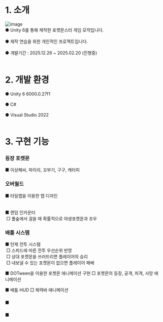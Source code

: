 # 1. 소개
![image](https://github.com/user-attachments/assets/dd0add6d-7e30-402a-9a05-5dd606a2856a)<br/>
● Unity 6를 통해 제작한 포켓몬스터 게임 모작입니다.<br/><br/>
● 제작 연습을 위한 개인적인 프로젝트입니다.<br/><br/>
● 개발기간 : 2025.12.26 ~ 2025.02.20 (진행중)<br/><br/>

# 2. 개발 환경
● Unity 6 6000.0.27f1<br/><br/>
● C#<br/><br/>
● Visual Studio 2022<br/><br/>

# 3. 구현 기능
### 등장 포켓몬
 ■ 이상해씨, 파이리, 꼬부기, 구구, 캐터피
 
### 오버월드
 ■ 타일맵을 이용한 맵 디자인<br/><br/>    
 ■ 랜덤 인카운터<br/>
 &nbsp;□ 풀숲에서 걸을 때 확률적으로 야생포켓몬과 조우
 
### 배틀 시스템
 ■ 턴제 전투 시스템  
 &nbsp;□ 스피드에 따른 전투 우선순위 반영  
 &nbsp;□ 상대 포켓몬을 쓰러뜨리면 플레이어의 승리  
 &nbsp;□ 내보낼 수 있는 포켓몬이 없으면 플레이어 패배  
  
 ■ DOTween을 이용한 포켓몬 애니메이션 구현
   □ 포켓몬의 등장, 공격, 피격, 사망 애니메이션  
  
 ■ 배틀 HUD
   □ 체력바 애니메이션
### 
 ■
 
### 
 ■
 
### 
